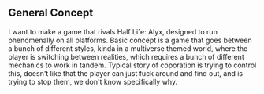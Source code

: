 ## General Concept
I want to make a game that rivals Half Life: Alyx, designed to run phenomenally on all platforms. Basic concept is a game that goes between a bunch of different styles, kinda in a multiverse themed world, where the player is switching between realities, which requires a bunch of different mechanics to work in tandem. Typical story of coporation is trying to control this, doesn't like that the player can just fuck around and find out, and is trying to stop them, we don't know specifically why.